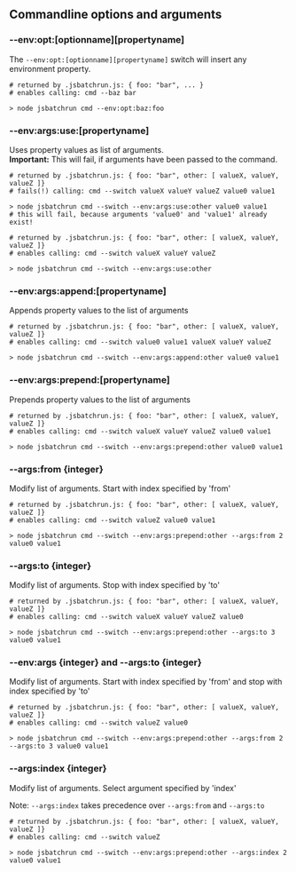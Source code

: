## Commandline options and arguments ##

### --env:opt:[optionname][propertyname] ###

The <code>--env:opt:[optionname][propertyname]</code> switch will insert any environment property.  

```shell
# returned by .jsbatchrun.js: { foo: "bar", ... }
# enables calling: cmd --baz bar

> node jsbatchrun cmd --env:opt:baz:foo
```

### --env:args:use:[propertyname] ###

Uses property values as list of arguments.  
<b>Important:</b> This will fail, if arguments have been passed to the command.

```shell
# returned by .jsbatchrun.js: { foo: "bar", other: [ valueX, valueY, valueZ ]}
# fails(!) calling: cmd --switch valueX valueY valueZ value0 value1

> node jsbatchrun cmd --switch --env:args:use:other value0 value1
# this will fail, because arguments 'value0' and 'value1' already exist!
```

```shell
# returned by .jsbatchrun.js: { foo: "bar", other: [ valueX, valueY, valueZ ]}
# enables calling: cmd --switch valueX valueY valueZ

> node jsbatchrun cmd --switch --env:args:use:other
```

### --env:args:append:[propertyname] ###

Appends property values to the list of arguments

```shell
# returned by .jsbatchrun.js: { foo: "bar", other: [ valueX, valueY, valueZ ]}
# enables calling: cmd --switch value0 value1 valueX valueY valueZ

> node jsbatchrun cmd --switch --env:args:append:other value0 value1
```

### --env:args:prepend:[propertyname] ###

Prepends property values to the list of arguments

```shell
# returned by .jsbatchrun.js: { foo: "bar", other: [ valueX, valueY, valueZ ]}
# enables calling: cmd --switch valueX valueY valueZ value0 value1

> node jsbatchrun cmd --switch --env:args:prepend:other value0 value1
```

### --args:from {integer} ###

Modify list of arguments. Start with index specified by 'from'

```shell
# returned by .jsbatchrun.js: { foo: "bar", other: [ valueX, valueY, valueZ ]}
# enables calling: cmd --switch valueZ value0 value1

> node jsbatchrun cmd --switch --env:args:prepend:other --args:from 2 value0 value1
```

### --args:to {integer} ###

Modify list of arguments. Stop with index specified by 'to'

```shell
# returned by .jsbatchrun.js: { foo: "bar", other: [ valueX, valueY, valueZ ]}
# enables calling: cmd --switch valueX valueY valueZ value0

> node jsbatchrun cmd --switch --env:args:prepend:other --args:to 3 value0 value1
```

### --env:args {integer} and --args:to {integer} ###

Modify list of arguments. Start with index specified by 'from' and stop with index specified by 'to'

```shell
# returned by .jsbatchrun.js: { foo: "bar", other: [ valueX, valueY, valueZ ]}
# enables calling: cmd --switch valueZ value0

> node jsbatchrun cmd --switch --env:args:prepend:other --args:from 2 --args:to 3 value0 value1
```

### --args:index {integer} ###

Modify list of arguments. Select argument specified by 'index'  

Note: <code>--args:index</code> takes precedence over <code>--args:from</code> and <code>--args:to</code>

```shell
# returned by .jsbatchrun.js: { foo: "bar", other: [ valueX, valueY, valueZ ]}
# enables calling: cmd --switch valueZ

> node jsbatchrun cmd --switch --env:args:prepend:other --args:index 2 value0 value1
```
